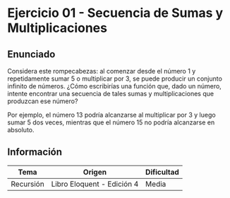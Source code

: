 # Ejercicio 01 - Secuencia de Sumas y Multiplicaciones

## Enunciado

Considera este rompecabezas: al comenzar desde el número 1 y repetidamente sumar 5 o multiplicar por 3, se puede producir un conjunto infinito de números. ¿Cómo escribirías una función que, dado un número, intente encontrar una secuencia de tales sumas y multiplicaciones que produzcan ese número?

Por ejemplo, el número 13 podría alcanzarse al multiplicar por 3 y luego sumar 5 dos veces, mientras que el número 15 no podría alcanzarse en absoluto.

## Información

| Tema      | Origen                     | Dificultad |
| --------- | -------------------------- | ---------- |
| Recursión | Libro Eloquent - Edición 4 | Media      |
